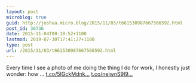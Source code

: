 ```yaml
---
layout: post
microblog: true
guid: http://joshua.micro.blog/2015/11/03/t661530987667566592.html
post_id: 36736
date: 2015-11-04T00:10:52+1100
lastmod: 2019-07-30T17:41:27+1100
type: post
url: /2015/11/03/t661530987667566592.html
---
```

Every time I see a photo of me doing the thing I do for work, I honestly just wonder: how … [t.co/5IGckMdnk...](https://t.co/5IGckMdnkR) [t.co/neiwnS9I9...](https://t.co/neiwnS9I9q)
